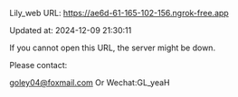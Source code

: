 Lily_web URL: https://ae6d-61-165-102-156.ngrok-free.app

Updated at: 2024-12-09 21:30:11

If you cannot open this URL, the server might be down.

Please contact: 

goley04@foxmail.com Or Wechat:GL_yeaH